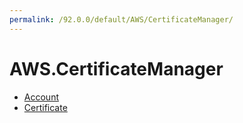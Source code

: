 ```yaml
---
permalink: /92.0.0/default/AWS/CertificateManager/
---
```


# AWS.CertificateManager



* [Account](Account.md)
* [Certificate](Certificate.md)